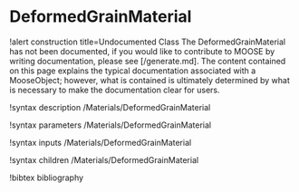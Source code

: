 <!-- MOOSE Documentation Stub: Remove this when content is added. -->

# DeformedGrainMaterial

!alert construction title=Undocumented Class
The DeformedGrainMaterial has not been documented, if you would like to contribute to MOOSE by
writing documentation, please see [/generate.md]. The content contained on this page explains
the typical documentation associated with a MooseObject; however, what is contained is ultimately
determined by what is necessary to make the documentation clear for users.

!syntax description /Materials/DeformedGrainMaterial

!syntax parameters /Materials/DeformedGrainMaterial

!syntax inputs /Materials/DeformedGrainMaterial

!syntax children /Materials/DeformedGrainMaterial

!bibtex bibliography
